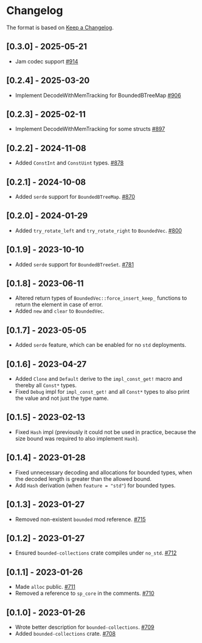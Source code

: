 # Changelog

The format is based on [Keep a Changelog].

[Keep a Changelog]: http://keepachangelog.com/en/1.0.0/

## [0.3.0] - 2025-05-21
- Jam codec support [#914](https://github.com/paritytech/parity-common/pull/914)

## [0.2.4] - 2025-03-20
- Implement DecodeWithMemTracking for BoundedBTreeMap [#906](https://github.com/paritytech/parity-common/pull/906)

## [0.2.3] - 2025-02-11
- Implement DecodeWithMemTracking for some structs [#897](https://github.com/paritytech/parity-common/pull/897)

## [0.2.2] - 2024-11-08
- Added `ConstInt` and `ConstUint` types. [#878](https://github.com/paritytech/parity-common/pull/878)

## [0.2.1] - 2024-10-08
- Added `serde` support for `BoundedBTreeMap`. [#870](https://github.com/paritytech/parity-common/pull/870)

## [0.2.0] - 2024-01-29
- Added `try_rotate_left` and `try_rotate_right` to `BoundedVec`. [#800](https://github.com/paritytech/parity-common/pull/800)

## [0.1.9] - 2023-10-10
- Added `serde` support for `BoundedBTreeSet`. [#781](https://github.com/paritytech/parity-common/pull/781)

## [0.1.8] - 2023-06-11
- Altered return types of `BoundedVec::force_insert_keep_` functions to return the element in case of error.
- Added `new` and `clear` to `BoundedVec`.

## [0.1.7] - 2023-05-05
- Added `serde` feature, which can be enabled for no `std` deployments.

## [0.1.6] - 2023-04-27
- Added `Clone` and `Default` derive to the `impl_const_get!` macro and thereby all `Const*` types.
- Fixed `Debug` impl for `impl_const_get!` and all `Const*` types to also print the value and not just the type name.

## [0.1.5] - 2023-02-13
- Fixed `Hash` impl (previously it could not be used in practice, because the size bound was required to also implement `Hash`).

## [0.1.4] - 2023-01-28
- Fixed unnecessary decoding and allocations for bounded types, when the decoded length is greater than the allowed bound.
- Add `Hash` derivation (when `feature = "std"`) for bounded types.

## [0.1.3] - 2023-01-27
- Removed non-existent `bounded` mod reference. [#715](https://github.com/paritytech/parity-common/pull/715)

## [0.1.2] - 2023-01-27
- Ensured `bounded-collections` crate compiles under `no_std`. [#712](https://github.com/paritytech/parity-common/pull/712)

## [0.1.1] - 2023-01-26
- Made `alloc` public. [#711](https://github.com/paritytech/parity-common/pull/711)
- Removed a reference to `sp_core` in the comments. [#710](https://github.com/paritytech/parity-common/pull/710)

## [0.1.0] - 2023-01-26
- Wrote better description for `bounded-collections`. [#709](https://github.com/paritytech/parity-common/pull/709)
- Added `bounded-collections` crate. [#708](https://github.com/paritytech/parity-common/pull/708)
